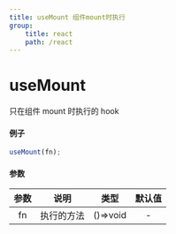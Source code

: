 ```yaml
---
title: useMount 组件mount时执行
group:
    title: react
    path: /react
---
```


# useMount

只在组件 mount 时执行的 hook

#### 例子

```ts
useMount(fn);
```

#### 参数

| 参数 |    说明    |   类型   | 默认值 |
| :--: | :--------: | :------: | :----: |
|  fn  | 执行的方法 | ()=>void |   -    |
